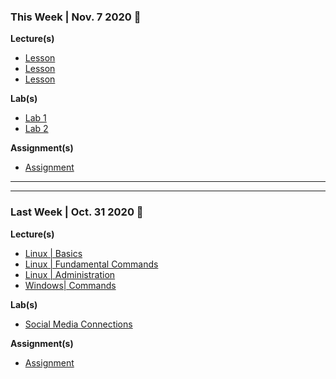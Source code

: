 ###  This Week | Nov. 7 2020 🍂 

**Lecture(s)**

- [Lesson](#)
- [Lesson](#)
- [Lesson](#)

**Lab(s)**

<!-- - [Github Hosted Website | Github Pages](/courses/01) -->

- [Lab 1](#)
- [Lab 2](#)

**Assignment(s)**

- [Assignment]()

---
---

### Last Week | Oct. 31 2020  🎃 



**Lecture(s)**

- [Linux | Basics](/courses/02-0s_Basics/lessons/linux-commands-fundamentals.md)
- [Linux | Fundamental Commands](/courses/02-0s_Basics/lessons/linux-commands-fundamentals.md)
- [Linux | Administration](/courses/03-System_Administration/linux-system-administration.md)
- [Windows| Commands](/courses/02-Os-Basics/lessons/windows-commands.md)

**Lab(s)**

<!-- - [Github Hosted Website | Github Pages](/courses/01) -->

- [Social Media Connections](#)

**Assignment(s)**

- [Assignment](#)
